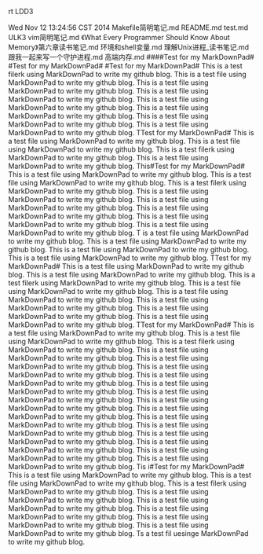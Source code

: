 rt
LDD3

Wed Nov 12 13:24:56 CST 2014
Makefile简明笔记.md
README.md
test.md
ULK3
vim简明笔记.md
《What Every Programmer Should Know About Memory》第六章读书笔记.md
环境和shell变量.md
理解Unix进程_读书笔记.md
跟我一起来写一个守护进程.md
高端内存.md
####Test for my MarkDownPad#
#Test for my MarkDownPad#
#Test for my MarkDownPad#
This is a test filerk using MarkDownPad to write my github blog.
This is a test file using MarkDownPad to write my github blog.
This is a test file using MarkDownPad to write my github blog.
This is a test file using MarkDownPad to write my github blog.
This is a test file using MarkDownPad to write my github blog.
This is a test file using MarkDownPad to write my github blog.
This is a test file using MarkDownPad to write my github blog.
This is a test file using MarkDownPad to write my github blog.
TTest for my MarkDownPad#
This is a test file using MarkDownPad to write my github blog.
This is a test file using MarkDownPad to write my github blog.
This is a test filerk using MarkDownPad to write my github blog.
This is a test file using MarkDownPad to write my github blog.
This#Test for my MarkDownPad#
This is a test file using MarkDownPad to write my github blog.
This is a test file using MarkDownPad to write my github blog.
This is a test filerk using MarkDownPad to write my github blog.
This is a test file using MarkDownPad to write my github blog.
This is a test file using MarkDownPad to write my github blog.
This is a test file using MarkDownPad to write my github blog.
This is a test file using MarkDownPad to write my github blog.
This is a test file using MarkDownPad to write my github blog.
T is a test file using MarkDownPad to write my github blog.
This is a test file using MarkDownPad to write my github blog.
This is a test file using MarkDownPad to write my github blog.
This is a test file using MarkDownPad to write my github blog.
TTest for my MarkDownPad#
This is a test file using MarkDownPad to write my github blog.
This is a test file using MarkDownPad to write my github blog.
This is a test filerk using MarkDownPad to write my github blog.
This is a test file using MarkDownPad to write my github blog.
This is a test file using MarkDownPad to write my github blog.
This is a test file using MarkDownPad to write my github blog.
This is a test file using MarkDownPad to write my github blog.
This is a test file using MarkDownPad to write my github blog.
TTest for my MarkDownPad#
This is a test file using MarkDownPad to write my github blog.
This is a test file using MarkDownPad to write my github blog.
This is a test filerk using MarkDownPad to write my github blog.
This is a test file using MarkDownPad to write my github blog.
This is a test file using MarkDownPad to write my github blog.
This is a test file using MarkDownPad to write my github blog.
This is a test file using MarkDownPad to write my github blog.
This is a test file using MarkDownPad to write my github blog.
This is a test file using MarkDownPad to write my github blog.
This is a test file using MarkDownPad to write my github blog.
This is a test file using MarkDownPad to write my github blog.
This is a test file using MarkDownPad to write my github blog.
This is a test file using MarkDownPad to write my github blog.
This is a test file using MarkDownPad to write my github blog.
This is a test file using MarkDownPad to write my github blog.
This is a test file using MarkDownPad to write my github blog.
This is a test file using MarkDownPad to write my github blog.
Tis i#Test for my MarkDownPad#
This is a test file using MarkDownPad to write my github blog.
This is a test file using MarkDownPad to write my github blog.
This is a test filerk using MarkDownPad to write my github blog.
This is a test file using MarkDownPad to write my github blog.
This is a test file using MarkDownPad to write my github blog.
This is a test file using MarkDownPad to write my github blog.
This is a test file using MarkDownPad to write my github blog.
This is a test file using MarkDownPad to write my github blog.
Ts a test fil uesinge MarkDownPad to write my github blog.
